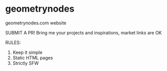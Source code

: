 # geometrynodes
geometrynodes.com website

SUBMIT A PR! Bring me your projects and inspirations, market links are OK


RULES:
1. Keep it simple
2. Static HTML pages
3. Strictly SFW
